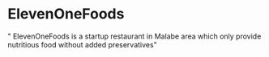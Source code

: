 # ElevenOneFoods
    
 " ElevenOneFoods is a startup restaurant in Malabe area which only provide nutritious food without added preservatives"
